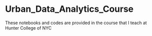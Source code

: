 # Urban_Data_Analytics_Course
These notebooks and codes are provided in the course that I teach at Hunter College of NYC
